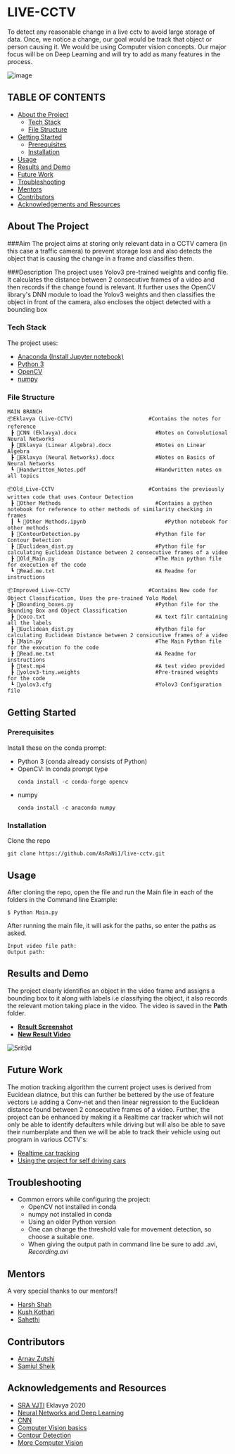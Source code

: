 # LIVE-CCTV
To detect any reasonable change in a live cctv to avoid large storage of data. Once, we notice a change, our goal would be track that object or person causing it. We would be using Computer vision concepts. Our major focus will be on Deep Learning and will try to add as many features in the process.

![image](https://user-images.githubusercontent.com/84843295/138285360-ca8120ba-ac48-4763-b830-73a1f1a6098a.png)

## TABLE OF CONTENTS

* [About the Project](#about-the-project)
  * [Tech Stack](#tech-stack)
  * [File Structure](#file-structure)
* [Getting Started](#getting-started)
  * [Prerequisites](#prerequisites)
  * [Installation](#installation)
* [Usage](#usage)
* [Results and Demo](#results-and-demo)
* [Future Work](#future-work)
* [Troubleshooting](#troubleshooting)
* [Mentors](#Mentors)
* [Contributors](#contributors)
* [Acknowledgements and Resources](#acknowledgements-and-resources)



## About The Project

###Aim 
The project aims at storing only relevant data in a CCTV camera (in this case a traffic camera) to prevent storage loss and also detects the object that is causing the change in a frame and classifies them.

###Description
The project uses Yolov3 pre-trained weights and config file. It calculates the distance between 2 consecutive frames of a video and then records if the change found is relevant. It further uses the OpenCV library's DNN module to load the Yolov3 weights and then classifies the object in front of the camera, also encloses the object detected with a bounding box

### Tech Stack
The project uses:
* [Anaconda (Install Jupyter notebook)](https://www.anaconda.com/products/individual)
* [Python 3](https://www.python.org/download/releases/3.0/)
* [OpenCV](https://opencv.org/)
* [numpy](https://numpy.org/)

### File Structure
```
MAIN BRANCH
📦Eklavya (Live-CCTV)                        #Contains the notes for reference 
 ┣ 📜CNN (Eklavya).docx                         #Notes on Convolutional Neural Networks
 ┣ 📜Eklavya (Linear Algebra).docx              #Notes on Linear Algebra
 ┣ 📜Eklavya (Neural Networks).docx             #Notes on Basics of Neural Networks
 ┗ 📜Handwritten_Notes.pdf                      #Handwritten notes on all topics
 
📦Old_Live-CCTV                              #Contains the previously written code that uses Contour Detection                              
 ┣ 📂Other Methods                              #Contains a python notebook for reference to other methods of similarity checking in frames
 ┃ ┗ 📜Other Methods.ipynb                         #Python notebook for other methods
 ┣ 📜ContourDetection.py                        #Python file for Contour Detection
 ┣ 📜Euclidean_dist.py                          #Python file for calculating Euclidean Distance between 2 consecutive frames of a video
 ┣ 📜Old_Main.py                                #The Main python file for execution of the code
 ┗ 📜Read.me.txt                                #A Readme for instructions
 
📦Improved_Live-CCTV                         #Contains New code for Object Classification, Uses the pre-trained Yolo Model                     
 ┣ 📜Bounding_boxes.py                          #Python file for the Bounding Box and Object Classification
 ┣ 📜coco.txt                                   #A text filr containing all the labels
 ┣ 📜Euclidean_dist.py                          #Python file for calculating Euclidean Distance between 2 consicutive frames of a video
 ┣ 📜Main.py                                    #The Main Python file for the execution fo the code
 ┣ 📜Read.me.txt                                #A Readme for instructions
 ┣ 📜test.mp4                                   #A test video provided
 ┣ 📜yolov3-tiny.weights                        #Pre-trained weights for the code
 ┗ 📜yolov3.cfg                                 #Yolov3 Configuration file
 ```


## Getting Started

### Prerequisites
  Install these on the conda prompt:
  * Python 3 (conda already consists of Python)
  * OpenCV: In conda prompt type
    ```
    conda install -c conda-forge opencv
    ```
  * numpy
    ```
    conda install -c anaconda numpy
    ```


### Installation
Clone the repo
```
git clone https://github.com/AsRaNi1/live-cctv.git
```

## Usage
After cloning the repo, open the file and run the Main file in each of the folders in the Command line
Example:
```
$ Python Main.py
```
After running the main file, it will ask for the paths, so enter the paths as asked.
```
Input video file path:
Output path:
```

## Results and Demo
The project clearly identifies an object in the video frame and assigns a bounding box to it along with labels i.e classifying the object, it also records the relevant motion taking place in the video. The video is saved in the **Path** folder.  
* [**Result Screenshot**](result.png)
* [**New Result Video**](Output_2.avi)


![5rit9d](https://user-images.githubusercontent.com/84843295/138553930-861867f4-51e6-43ba-9e5e-4348006eda79.gif)




## Future Work
The motion tracking algorithm the current project uses is derived from Eucidean diatnce, but this can further be bettered by the use of feature vectors i.e adding a Conv-net and then linear regression to the Euclidean distance found between 2 consecutive frames of a video. Further, the project can be enhanced by making it a Realtime car tracker which will not only be able to identify defaulters while driving but will also be able to save their numberplate and then we will be able to track their vehicle using out program in various CCTV's:

* [Realtime car tracking](https://jivp-eurasipjournals.springeropen.com/articles/10.1186/s13640-018-0374-7)
* [Using the project for self driving cars](https://www.researchgate.net/publication/348558210_Project_Report_on_the_Prototype_of_an_Automated_Self_Driving_Vehicle)


<!-- TROUBLESHOOTING -->
## Troubleshooting
* Common errors while configuring the project:
  * OpenCV not installed in conda
  * numpy not installed in conda
  * Using an older Python version
  * One can change the threshold vale for movement detection, so choose a suitable one.
  * When giving the output path in command line be sure to add .avi, _Recording.avi_
  

## Mentors
A very special thanks to our mentors!!
* [Harsh Shah](https://github.com/HarshShah03325)
* [Kush Kothari](https://github.com/kkothari2001)
* [Sahethi]()



<!-- CONTRIBUTORS -->
## Contributors
* [Arnav Zutshi](https://github.com/AsRaNi1)
* [Samiul Sheik](https://github.com/Codingsam164)




<!-- ACKNOWLEDGEMENTS AND REFERENCES -->
## Acknowledgements and Resources
* [SRA VJTI](http://sra.vjti.info/) Eklavya 2020
* [Neural Networks and Deep Learning](https://coursera.org/share/15a6027f8a9d5b2014b977e555a1788a)
* [CNN](https://coursera.org/share/b5ada0e8a36a2bb04ed089d54f1ab25d)
* [Computer Vision basics](https://towardsdatascience.com/computer-vision-for-beginners-part-4-64a8d9856208)
* [Contour Detection](https://learnopencv.com/contour-detection-using-opencv-python-c/)
* [More Computer Vision](https://www.pyimagesearch.com/)
